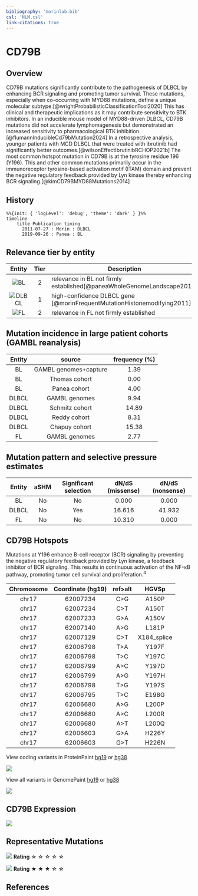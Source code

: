 ```yaml
---
bibliography: 'morinlab.bib'
csl: 'NLM.csl'
link-citations: true
---
```

# CD79B

## Overview
CD79B mutations significantly contribute to the pathogenesis of DLBCL by enhancing BCR signaling and promoting tumor survival. 
These mutations, especially when co-occurring with MYD88 mutations, define a unique molecular subtype.[@wrightProbabilisticClassificationTool2020] 
This has clinical and therapeutic implications as it may contribute sensitivity to BTK inhibitors. 
In an inducible mouse model of MYD88-driven DLBCL, CD79B mutations did not accelerate lymphomagenesis but demonstrated an increased sensitivity to pharmacological BTK inhibition.[@flumannInducibleCd79bMutation2024] 
In a retrospective analysis, younger patients with MCD DLBCL that were treated with ibrutinib had significantly better outcomes.[@wilsonEffectIbrutinibRCHOP2021b]
The most common hotspot mutation in CD79B is at the tyrosine residue 196 (Y196). 
This and other common mutations primarily occur in the immunoreceptor tyrosine-based activation motif (ITAM) domain and prevent the negative regulatory feedback provided by Lyn kinase thereby enhancing BCR signaling.[@kimCD79BMYD88Mutations2014]


## History
```mermaid
%%{init: { 'logLevel': 'debug', 'theme': 'dark' } }%%
timeline
    title Publication timing
      2011-07-27 : Morin : DLBCL
      2019-09-26 : Panea : BL
```

## Relevance tier by entity

|Entity|Tier|Description                           |
|:------:|:----:|--------------------------------------|
|![BL](images/icons/BL_tier2.png)    |2   |relevance in BL not firmly established[@paneaWholeGenomeLandscape2019]|
|![DLBCL](images/icons/DLBCL_tier1.png) |1   |high-confidence DLBCL gene            [@morinFrequentMutationHistonemodifying2011]|
|![FL](images/icons/FL_tier2.png)    |2   |relevance in FL not firmly established|

## Mutation incidence in large patient cohorts (GAMBL reanalysis)

|Entity|source               |frequency (%)|
|:------:|:---------------------:|:-------------:|
|BL    |GAMBL genomes+capture| 1.39        |
|BL    |Thomas cohort        | 0.00        |
|BL    |Panea cohort         | 4.00        |
|DLBCL |GAMBL genomes        | 9.94        |
|DLBCL |Schmitz cohort       |14.89        |
|DLBCL |Reddy cohort         | 8.31        |
|DLBCL |Chapuy cohort        |15.38        |
|FL    |GAMBL genomes        | 2.77        |

## Mutation pattern and selective pressure estimates

|Entity|aSHM|Significant selection|dN/dS (missense)|dN/dS (nonsense)|
|:------:|:----:|:---------------------:|:----------------:|:----------------:|
|BL    |No  |No                   | 0.000          | 0.000          |
|DLBCL |No  |Yes                  |16.616          |41.932          |
|FL    |No  |No                   |10.310          | 0.000          |


## CD79B Hotspots

Mutations at Y196 enhance B-cell receptor (BCR) signaling by preventing the negative regulatory feedback provided by Lyn kinase, a feedback inhibitor of BCR signaling. This results in continuous activation of the NF-κB pathway, promoting tumor cell survival and proliferation.<sup>4</sup>

| Chromosome |Coordinate (hg19) | ref>alt | HGVSp | 
 | :---:| :---: | :--: | :---: |
| chr17 | 62007234 | C>G | A150P |
| chr17 | 62007234 | C>T | A150T |
| chr17 | 62007233 | G>A | A150V |
| chr17 | 62007140 | A>G | L181P |
| chr17 | 62007129 | C>T | X184_splice |
| chr17 | 62006798 | T>A | Y197F |
| chr17 | 62006798 | T>C | Y197C |
| chr17 | 62006799 | A>C | Y197D |
| chr17 | 62006799 | A>G | Y197H |
| chr17 | 62006798 | T>G | Y197S |
| chr17 | 62006795 | T>C | E198G |
| chr17 | 62006680 | A>G | L200P |
| chr17 | 62006680 | A>C | L200R |
| chr17 | 62006680 | A>T | L200Q |
| chr17 | 62006603 | G>A | H226Y |
| chr17 | 62006603 | G>T | H226N |

View coding variants in ProteinPaint [hg19](https://morinlab.github.io/LLMPP/GAMBL/CD79B_protein.html)  or [hg38](https://morinlab.github.io/LLMPP/GAMBL/CD79B_protein_hg38.html)

![](images/proteinpaint/CD79B_NM_000626.svg)

View all variants in GenomePaint [hg19](https://morinlab.github.io/LLMPP/GAMBL/CD79B.html)  or [hg38](https://morinlab.github.io/LLMPP/GAMBL/CD79B_hg38.html)

![](images/proteinpaint/CD79B.svg)

## CD79B Expression
![](images/gene_expression/CD79B_by_pathology.svg)

## Representative Mutations

![](primary/Panea_CD79B.svg)
**Rating**
&star; &star; &star; &star; &star;

![](primary/Panea_CD79B_2.svg)
**Rating**
&starf; &starf; &starf; &star; &star;


## References
<!-- ORIGIN: morinFrequentMutationHistonemodifying2011 -->
<!-- DLBCL: morinFrequentMutationHistonemodifying2011 -->
<!-- BL: paneaWholeGenomeLandscape2019 -->
